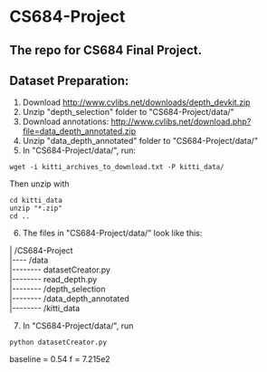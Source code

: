 # CS684-Project
## The repo for CS684 Final Project.

## Dataset Preparation:
1. Download http://www.cvlibs.net/downloads/depth_devkit.zip
2. Unzip "depth_selection" folder to "CS684-Project/data/"
3. Download annotations: http://www.cvlibs.net/download.php?file=data_depth_annotated.zip
4. Unzip "data_depth_annotated" folder to "CS684-Project/data/"
5. In "CS684-Project/data/", run:
```shell
wget -i kitti_archives_to_download.txt -P kitti_data/
```
Then unzip with
```shell
cd kitti_data
unzip "*.zip"
cd ..
```
6. The files in "CS684-Project/data/" look like this:<br>
<p>
 | /CS684-Project<br>
 |---- /data <br>
 |-------- datasetCreator.py<br>
 |-------- read_depth.py<br>
 |-------- /depth_selection<br>
 |-------- /data_depth_annotated<br>
 |-------- /kitti_data<br>
</p>


7. In "CS684-Project/data/", run 
```shell 
python datasetCreator.py
```
baseline = 0.54
f = 7.215e2
